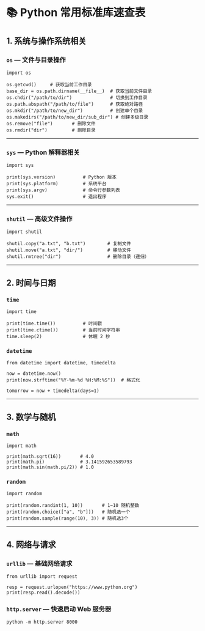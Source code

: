 # 📚 Python 常用标准库速查表

## 1. 系统与操作系统相关

### `os` — 文件与目录操作

```
import os

os.getcwd()		# 获取当前工作目录
base_dir = os.path.dirname(__file__)  # 获取当前文件目录
os.chdir("/path/to/dir")			  # 切换到工作目录
os.path.abspath("/path/to/file")	  # 获取绝对路径
os.mkdir("/path/to/new_dir")		  # 创建单个目录
os.makedirs("/path/to/new_dir/sub_dir")	# 创建多级目录
os.remove("file")       # 删除文件
os.rmdir("dir")         # 删除目录
```

------

### `sys` — Python 解释器相关

```
import sys

print(sys.version)          # Python 版本
print(sys.platform)         # 系统平台
print(sys.argv)             # 命令行参数列表
sys.exit()                  # 退出程序
```

------

### `shutil` — 高级文件操作

```
import shutil

shutil.copy("a.txt", "b.txt")        # 复制文件
shutil.move("a.txt", "dir/")         # 移动文件
shutil.rmtree("dir")                 # 删除目录（递归）
```

------

## 2. 时间与日期

### `time`

```
import time

print(time.time())          # 时间戳
print(time.ctime())         # 当前时间字符串
time.sleep(2)               # 休眠 2 秒
```

### `datetime`

```
from datetime import datetime, timedelta

now = datetime.now()
print(now.strftime("%Y-%m-%d %H:%M:%S"))  # 格式化

tomorrow = now + timedelta(days=1)
```

------

## 3. 数学与随机

### `math`

```
import math

print(math.sqrt(16))       # 4.0
print(math.pi)             # 3.141592653589793
print(math.sin(math.pi/2)) # 1.0
```

### `random`

```
import random

print(random.randint(1, 10))       # 1~10 随机整数
print(random.choice(["a", "b"]))   # 随机选一个
print(random.sample(range(10), 3)) # 随机选3个
```

------

## 4. 网络与请求

### `urllib` — 基础网络请求

```
from urllib import request

resp = request.urlopen("https://www.python.org")
print(resp.read().decode())
```

### `http.server` — 快速启动 Web 服务器

```
python -m http.server 8000
```